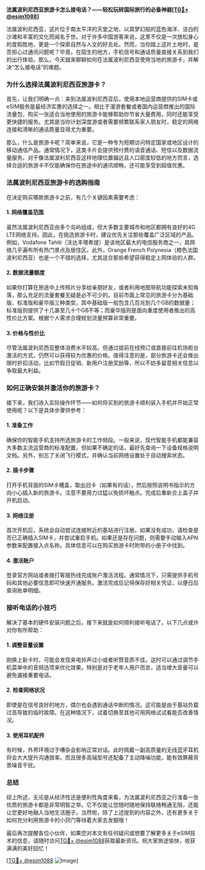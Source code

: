 **法属波利尼西亚旅游卡怎么接电话？——轻松玩转国际旅行的必备神器[[TG💪+ @esim1088](https://t.me/s/esim1088)]**

法属波利尼西亚，这片位于南太平洋的天堂之地，以其梦幻般的蓝色海洋、洁白的沙滩和丰富的文化而闻名于世。对于许多中国游客来说，这里不仅是一次放松身心的度假胜地，更是一个探索自然与人文的好去处。然而，当你踏上这片土地时，是否担心过通讯问题呢？毕竟，在陌生的地方，手机信号和通话质量直接关系到我们的出行体验。那么，今天就来聊聊如何在法属波利尼西亚使用当地的旅游卡，并解决“怎么接电话”的难题。

### 为什么选择法属波利尼西亚旅游卡？

首先，让我们明确一点：来到法属波利尼西亚后，使用本地运营商提供的SIM卡或eSIM服务是最经济实惠的选择之一。相比于漫游套餐或者国内运营商推出的国际流量包，购买一张适合当地使用的旅游卡能够帮助你节省大量费用，同时还能享受更快捷的服务。尤其是当你计划深度游或者需要频繁联系家人朋友时，稳定的网络连接和清晰的通话质量显得尤为重要。

那么，什么是旅游卡呢？简单来说，它是一种专为短期访问特定国家或地区设计的移动通信产品。通常情况下，这类卡片会提供预付费的语音通话、短信以及数据流量服务。对于像法属波利尼西亚这样地理位置偏远且人口密度较低的地方而言，选择合适的旅游卡不仅能确保你在旅途中的通讯顺畅，还可能享受到超值优惠。

### 法属波利尼西亚旅游卡的选购指南

在决定购买哪款旅游卡之前，有几个关键因素需要考虑：

#### 1. 网络覆盖范围
虽然法属波利尼西亚由多个岛屿组成，但大多数主要城市和地区都拥有良好的4G LTE网络支持。因此，在挑选旅游卡时，建议优先关注那些覆盖广泛区域的产品。例如，Vodafone Tahiti（沃达丰塔希提）是该地区最大的电信服务商之一，其网络几乎遍布所有热门景点及居住区。此外，Orange French Polynesia（橙色法国波利尼西亚）也是一个不错的选择，尤其适合那些希望获得稳定上网体验的人群。

#### 2. 数据流量额度
如果你打算在旅途中上传照片分享给亲朋好友，或者利用地图导航功能探索未知角落，那么充足的流量套餐无疑是必不可少的。目前市面上常见的旅游卡分为基础版、标准版和豪华版三种类型，其中基础版一般包含几百兆到几个GB的数据量；标准版则提供了十几甚至几十个GB不等；而豪华版则是面向重度使用者推出的高性价比方案。根据个人需求合理规划流量预算非常重要。

#### 3. 价格与性价比
尽管法属波利尼西亚整体消费水平较高，但通过提前在线预订或直接前往机场柜台激活的方式，仍然可以获得较为优惠的价格。值得注意的是，部分旅游卡还会推出限时折扣活动，比如节假日促销、新用户注册奖励等，所以不妨多留意相关信息以争取最大利益。

### 如何正确安装并激活你的旅游卡？

接下来，我们进入实际操作环节——如何将买到的旅游卡顺利装入手机并开始正常使用呢？以下是具体步骤供参考：

#### 1. 准备工作
确保你的智能手机支持所选旅游卡的工作频段。一般来说，现代智能手机都能兼容大多数主流运营商的标准配置，但如果不确定的话，最好先查询一下设备规格说明文档。另外，别忘了关闭飞行模式，并确认当前网络设置处于自动搜索状态。

#### 2. 插卡步骤
打开手机背面的SIM卡槽盖，取出旧卡（如果有的话），然后按照说明书指示的方向小心插入新的旅游卡。注意不要用力过猛以免损坏触点。完成后重新合上盖子并开机启动。

#### 3. 网络注册
首次开机后，系统会自动尝试连接附近的基站进行注册。如果没有成功，请检查是否已正确插入SIM卡，并尝试重启手机。如果还是存在问题，则需要手动输入APN参数来配置接入点名称。具体信息可以在购买旅游卡时附带的小册子中找到。

#### 4. 激活账户
登录官方网站或者拨打客服热线完成账户激活流程。通常情况下，只需提供手机号码和其他必要信息即可快速开通服务。激活完成后记得保存好相关凭证，以便日后查询账单明细。

### 接听电话的小技巧

解决了基本的硬件安装问题之后，接下来就是如何顺利接听电话了。以下几点或许对你有所帮助：

#### 1. 调整音量设置
刚换上新卡时，可能会发现来电铃声过小或者听筒音质不佳。这时可以通过调节手机菜单中的音频选项来优化效果。特别是对于老年人用户而言，适当增大音量可以避免漏接重要电话。

#### 2. 检查网络状况
即使是在信号良好的地方，偶尔也会遇到通话中断的情况。这可能是由于基站负载过高导致的临时故障。在这种情况下，试着切换至其他可用网络试试看能否改善情况。

#### 3. 使用耳机配件
有时候，外界环境过于嘈杂会影响正常对话。此时佩戴一副高质量的无线蓝牙耳机将会大大提升沟通效率。而且很多高端型号还配备了主动降噪功能，能有效屏蔽背景噪音干扰。

### 总结

综上所述，无论是从经济性还是便利性角度来看，为法属波利尼西亚之行准备一张优质的旅游卡都是非常明智之举。它不仅能让您随时随地保持联络畅通无阻，还能让您更好地融入当地生活圈子。当然啦，除了上述提到的内容之外，还有更多关于如何充分利用旅游卡的小窍门等待着大家去发掘哦！

最后再次提醒各位小伙伴，如果您对本文有任何疑问或想要了解更多关于eSIM技术的信息，请随时访问[TG💪+ @esim1088](https://t.me/s/esim1088)获取最新资讯。祝大家旅途愉快，收获满满的美好回忆！

[[TG💪+ @esim1088](https://t.me/s/esim1088) ![Image](https://i.postimg.cc/4NQfJmqS/Snipaste-2025-05-13-00-14-12.png)]